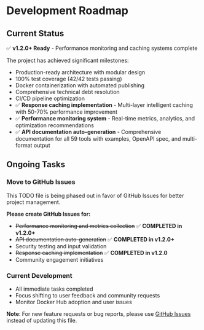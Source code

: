 # Development Roadmap

## Current Status

✅ **v1.2.0+ Ready** - Performance monitoring and caching systems complete

The project has achieved significant milestones:

- Production-ready architecture with modular design
- 100% test coverage (42/42 tests passing)
- Docker containerization with automated publishing
- Comprehensive technical debt resolution
- CI/CD pipeline optimization
- ✅ **Response caching implementation** - Multi-layer intelligent caching with 50-70% performance improvement
- ✅ **Performance monitoring system** - Real-time metrics, analytics, and optimization recommendations
- ✅ **API documentation auto-generation** - Comprehensive documentation for all 59 tools with examples, OpenAPI spec, and multi-format output

## Ongoing Tasks

### Move to GitHub Issues

This TODO file is being phased out in favor of GitHub Issues for better project management.

**Please create GitHub Issues for:**

- ~~Performance monitoring and metrics collection~~ ✅ **COMPLETED in v1.2.0+**
- ~~API documentation auto-generation~~ ✅ **COMPLETED in v1.2.0+**
- Security testing and input validation
- ~~Response caching implementation~~ ✅ **COMPLETED in v1.2.0**
- Community engagement initiatives

### Current Development

- All immediate tasks completed
- Focus shifting to user feedback and community requests
- Monitor Docker Hub adoption and user issues

**Note**: For new feature requests or bug reports, please use [GitHub Issues](https://github.com/docdyhr/mcp-wordpress/issues) instead of updating this file.
